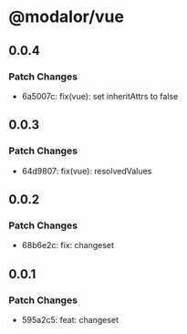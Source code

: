 # @modalor/vue

## 0.0.4

### Patch Changes

- 6a5007c: fix(vue): set inheritAttrs to false

## 0.0.3

### Patch Changes

- 64d9807: fix(vue): resolvedValues

## 0.0.2

### Patch Changes

- 68b6e2c: fix: changeset

## 0.0.1

### Patch Changes

- 595a2c5: feat: changeset
